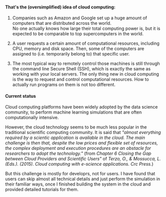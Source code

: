 #### That's the (oversimplified) idea of cloud computing:

1) Companies such as Amazon and Google set up a huge amount of computers that are distributed across the world. <br/>
No one actually knows how large their total computing power is,
but it is expected to be comparable to top supercomputers in the world.  

2) A user requests a certain amount of computational resources, including CPU, memory and disk space. 
Then, some of the computers are assigned to (i.e. temporarily belong to) that specific user. 

3) The most typical way to remotely control those machines is still through the command line Secure Shell (SSH), 
which is exactly the same as working with your local servers.
The only thing new in cloud computing is the way to request and control computational resources. 
How to actually run programs on them is not too different.

#### Current status

Cloud computing platforms have been widely adopted by the data science community, to perform machine learning simulations that are often computationally intensive.

However, the cloud technology seems to be much less popular in the traditional scientific computing community. It is said that *"almost everything required by a scientic application is available in the cloud. The main challenge is then that, despite the low prices and flexible set of resources, the complex deployment and execution procedures are an obstacle for researchers to adopt the technology."*  (from *Chapter 6 Closing the Gap between Cloud Providers and Scientific Users"* of *Terzo, O., & Mossucca, L. (Eds.). (2015). Cloud computing with e-science applications. Crc Press.*)

But this challenge is mostly for developrs, not for users. I have found that users can skip almost all technical details and just perform the simulation in their familiar ways, once I finished building the system in the cloud and provided detailed tutorials for them.
